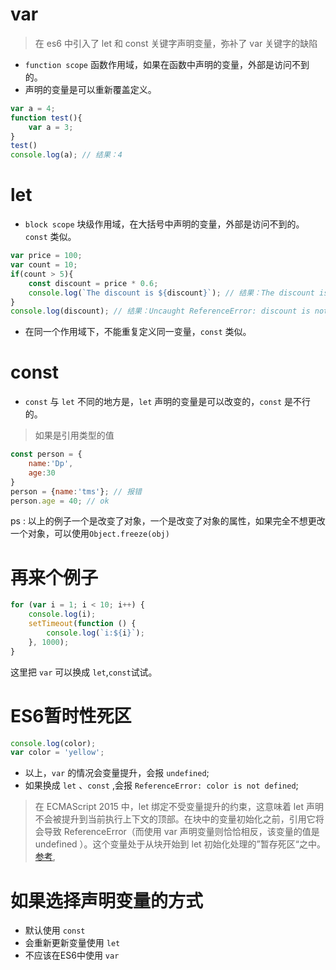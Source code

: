 # var 
> 在 es6 中引入了 let 和 const 关键字声明变量，弥补了 var 关键字的缺陷

* `function scope` 函数作用域，如果在函数中声明的变量，外部是访问不到的。
* 声明的变量是可以重新覆盖定义。
```js
var a = 4;
function test(){
	var a = 3;
}
test()
console.log(a); // 结果：4
```

# let 
* `block scope` 块级作用域，在大括号中声明的变量，外部是访问不到的。 `const` 类似。

```js
var price = 100;
var count = 10;
if(count > 5){
	const discount = price * 0.6;
	console.log(`The discount is ${discount}`); // 结果：The discount is 60
}
console.log(discount); // 结果：Uncaught ReferenceError: discount is not defined
```

* 在同一个作用域下，不能重复定义同一变量，`const` 类似。

# const
* `const` 与 `let` 不同的地方是，`let` 声明的变量是可以改变的，`const` 是不行的。

> 如果是引用类型的值

```js
const person = {
	name:'Dp',
	age:30
}
person = {name:'tms'}; // 报错
person.age = 40; // ok
```
ps : 以上的例子一个是改变了对象，一个是改变了对象的属性，如果完全不想更改一个对象，可以使用`Object.freeze(obj)`

# 再来个例子
```js
for (var i = 1; i < 10; i++) {
    console.log(i);
    setTimeout(function () {
        console.log(`i:${i}`);
    }, 1000);
}
```
这里把 `var` 可以换成 `let`,`const`试试。

# ES6暂时性死区

```js
console.log(color);
var color = 'yellow';
```

* 以上，`var` 的情况会变量提升，会报 `undefined`;
* 如果换成 `let` 、`const` ,会报 `ReferenceError: color is not defined`;

> 在 ECMAScript 2015 中，let 绑定不受变量提升的约束，这意味着 let  声明不会被提升到当前执行上下文的顶部。在块中的变量初始化之前，引用它将会导致 ReferenceError（而使用 var 声明变量则恰恰相反，该变量的值是 undefined ）。这个变量处于从块开始到 let 初始化处理的”暂存死区“之中。 [参考](https://developer.mozilla.org/zh-CN/docs/Web/JavaScript/Reference/Statements/let),

# 如果选择声明变量的方式

* 默认使用 `const`
* 会重新更新变量使用 `let`
* 不应该在ES6中使用 `var`
